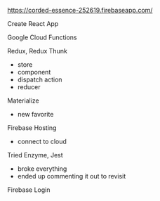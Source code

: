 https://corded-essence-252619.firebaseapp.com/

Create React App 

Google Cloud Functions 

Redux, Redux Thunk 
- store
- component
- dispatch action
- reducer

Materialize 
- new favorite

Firebase Hosting
- connect to cloud

Tried Enzyme, Jest
- broke everything
- ended up commenting it out to revisit

Firebase Login